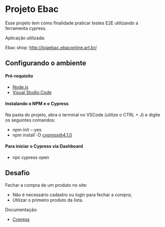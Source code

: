 # Projeto Ebac

Esse projeto tem como finalidade praticar testes E2E utilizando a ferramenta cypress.

Aplicação utilizada:

Ebac shop: http://lojaebac.ebaconline.art.br/

## Configurando o ambiente

#### Pré-requisito

- [Node.js](https://nodejs.org/en/download)
- [Visual Studio Code](https://code.visualstudio.com/download)

#### Instalando o NPM e o Cypress

Na pasta do projeto, abra o terminal no VSCode (utilize o CTRL + J) e digite os seguintes comandos:

- npm init --yes
- npm install -D cypress@4.1.0

#### Para iniciar o Cypress via Dashboard

- npx cypress open

## Desafio

Fechar a compra de um produto no site:

- Não é necessário cadastro ou login para fechar a compra;
- Utilizar o primeiro produto da lista.

Documentação:

- [Cypress](https://docs.cypress.io/guides/overview/why-cypress)
